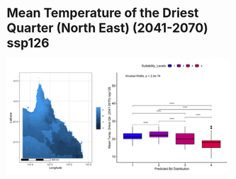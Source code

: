 # Mean Temperature of the Driest Quarter (North East) (2041-2070) ssp126
![image info](../../Analysis_Plots/North_East_Extent_OnlyEnvs/Mean_Temp_Driest_Qtr_NE_4170_126.png)